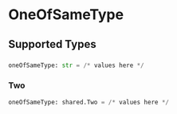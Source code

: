 # OneOfSameType


## Supported Types

### 

```python
oneOfSameType: str = /* values here */
```

### Two

```python
oneOfSameType: shared.Two = /* values here */
```

